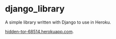 # django_library

A simple library written with Django to use in Heroku.

[hidden-tor-68514.herokuapp.com](https://hidden-tor-68514.herokuapp.com).
